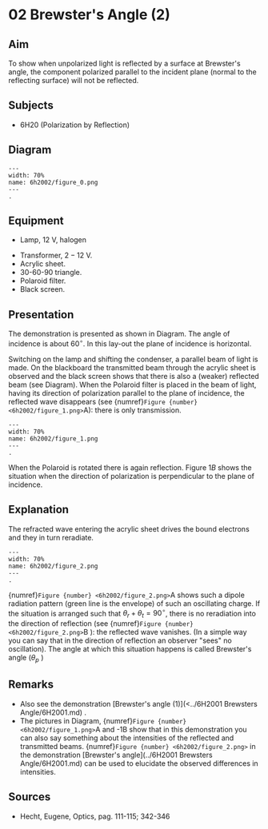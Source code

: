 # 02 Brewster's Angle (2) 
  
## Aim   
 To show when unpolarized light is reflected by a surface at Brewster's angle, the component polarized parallel to the incident plane (normal to the reflecting surface) will not be reflected.    
  
## Subjects   
* 6H20 (Polarization by Reflection)   

## Diagram
   
```{figure} figures/figure_0.png  
---  
width: 70%  
name: 6h2002/figure_0.png  
---  
. 
```
     
  
## Equipment   
- Lamp, $12\mathrm{~V}$, halogen
 *  Transformer,  $2-12\mathrm{~V}$. 
 *  Acrylic sheet. 
 *  30-60-90 triangle. 
 *  Polaroid filter. 
 *  Black screen.   
    
  
## Presentation   
The demonstration is presented as shown in Diagram. The angle of incidence is about $60^{\circ}$. In this lay-out the plane of incidence is horizontal.

Switching on the lamp and shifting the condenser, a parallel beam of light is made. On the blackboard the transmitted beam through the acrylic sheet is observed and the black screen shows that there is also a (weaker) reflected beam (see Diagram). When the Polaroid filter is placed in the beam of light, having its direction of polarization parallel to the plane of incidence, the reflected wave disappears (see {numref}`Figure {number} <6h2002/figure_1.png>`A): there is only transmission.

```{figure} figures/figure_1.png  
---  
width: 70%  
name: 6h2002/figure_1.png  
---  
. 
```
When the Polaroid is rotated there is again reflection. Figure $1 B$ shows the situation when the direction of polarization is perpendicular to the plane of incidence.   
  
## Explanation   
The refracted wave entering the acrylic sheet drives the bound electrons and they in turn reradiate.
```{figure} figures/figure_2_old.png  
---  
width: 70%  
name: 6h2002/figure_2.png  
---  
. 
```
{numref}`Figure {number} <6h2002/figure_2.png>`A shows such a dipole radiation pattern (green line is the envelope) of such an oscillating charge. If the situation is arranged such that $\theta_{r}+\theta_{t}=90^{\circ}$, there is no reradiation into the direction of reflection (see {numref}`Figure {number} <6h2002/figure_2.png>`B ): the reflected wave vanishes. (In a simple way you can say that in the direction of reflection an observer "sees" no oscillation). The angle at which this situation happens is called Brewster's angle $\left(\theta_{p}\right.$ )  
  
## Remarks
 *  Also see the demonstration [Brewster's angle (1)](<../6H2001 Brewsters Angle/6H2001.md) . 
 *  The pictures in Diagram, {numref}`Figure {number} <6h2002/figure_1.png>`A and -1B show that in this demonstration you can also say something about the intensities of the reflected and transmitted beams. {numref}`Figure {number} <6h2002/figure_2.png>` in the demonstration [Brewster's angle](../6H2001 Brewsters Angle/6H2001.md) can be used to elucidate the observed differences in intensities.
   
  
## Sources
 *  Hecht, Eugene, Optics, pag. 111-115; 342-346
  